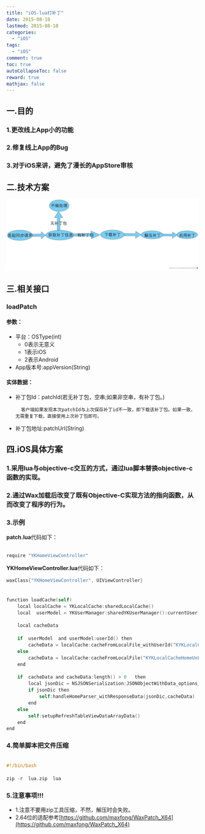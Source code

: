 ```yaml
---
title: "iOS-lua打补丁"
date: 2015-08-10
lastmod: 2015-08-10
categories:
  - "iOS"
tags:
  - "iOS"
comment: true
toc: true
autoCollapseToc: false
reward: true
mathjax: false
---
```


## 一.目的
### 1.更改线上App小的功能
### 2.修复线上App的Bug
### 3.对于iOS来讲，避免了漫长的AppStore审核

## 二.技术方案
 ![image](/images/post/2015-08-10-ios-luada-bu-ding/diagram_overview.jpg)
            
            
 
## 三.相关接口
### loadPatch
#### 参数：
* 平台：OSType(int)
 	* 0表示无意义
 	* 1表示iOS
 	* 2表示Android
* App版本号:appVersion(String)


#### 实体数据：
* 补丁包Id：patchId(若无补丁包，空串;如果非空串，有补丁包。)
		
		客户端如果发现本次patchId与上次保存补丁id不一致，即下载该补丁包。如果一致，无需重复下载，直接使用上次补丁包即可。
* 补丁包地址:patchUrl(String)	

## 四.iOS具体方案
### 1.采用lua与objective-c交互的方式，通过lua脚本替换objective-c函数的实现。

### 2.通过Wax加载后改变了既有Objective-C实现方法的指向函数，从而改变了程序的行为。

### 3.示例

**patch.lua**代码如下：


```objective-c

require "YKHomeViewController"

```
**YKHomeViewController.lua**代码如下：

```objective-c
waxClass{"YKHomeViewController", UIViewController}


function loadCache(self)
	local localCache = YKLocalCache:sharedLocalCache()
	local  userModel = YKUserManager:sharedYKUserManager():currentUser()

	local cacheData

	if  userModel  and userModel:userId() then
		cacheData = localCache:cacheFromLocalFile_withUserId("KYKLocalCacheHomeLogin",userModel:userId())
	else
		cacheData = localCache:cacheFromLocalFile("KYKLocalCacheHomeUnLogin")
	end	

	if  cacheData and cacheData:length() > 0   then
		local jsonDic = NSJSONSerialization:JSONObjectWithData_options_error(cacheData,0,nil);
		if jsonDic then
			self:handleHomeParser_withResponseData(jsonDic,cacheData)
		end
	else
		self:setupRefreshTableViewDataArrayData()
	end			
end

```

### 4.简单脚本把文件压缩
```objective-c

#!/bin/bash

zip -r  lua.zip  lua

```

### 5.注意事项!!!

* 1.注意不要用zip工具压缩，不然，解压时会失败。
* 2.64位的适配参考[https://github.com/maxfong/WaxPatch_X64](https://github.com/maxfong/WaxPatch_X64)


 	           